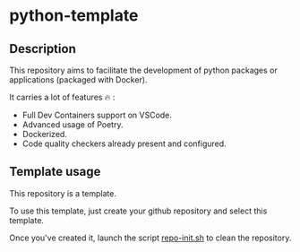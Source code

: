 # python-template

## Description

This repository aims to facilitate the development of python packages or applications (packaged with Docker).

It carries a lot of features :fire: :

- Full Dev Containers support on VSCode.
- Advanced usage of Poetry.
- Dockerized.
- Code quality checkers already present and configured.

## Template usage

This repository is a template.

To use this template, just create your github repository and select this template.

Once you've created it, launch the script [repo-init.sh](./scripts/repo-init.sh) to clean the repository.
